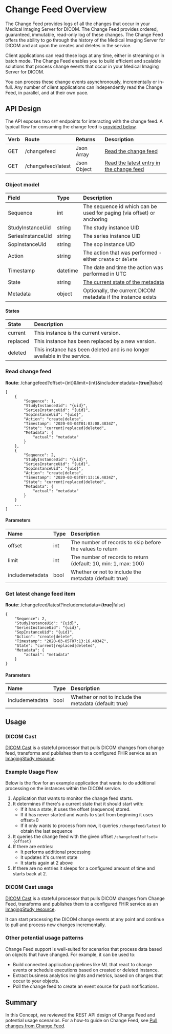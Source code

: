 # Change Feed Overview

The Change Feed provides logs of all the changes that occur in your Medical Imaging Server for DICOM. The Change Feed provides ordered, guaranteed, immutable, read-only log of these changes. The Change Feed offers the ability to go through the history of the Medical Imaging Server for DICOM and act upon the creates and deletes in the service.

Client applications can read these logs at any time, either in streaming or in batch mode. The Change Feed enables you to build efficient and scalable solutions that process change events that occur in your Medical Imaging Server for DICOM.

You can process these change events asynchronously, incrementally or in-full. Any number of client applications can independently read the Change Feed, in parallel, and at their own pace.

## API Design

The API exposes two `GET` endpoints for interacting with the change feed. A typical flow for consuming the change feed is [provided below](#example-usage-flow).

Verb | Route              | Returns     | Description
:--- | :----------------- | :---------- | :---
GET  | /changefeed        | Json Array  | [Read the change feed](#read-change-feed)
GET  | /changefeed/latest | Json Object | [Read the latest entry in the change feed](#get-latest-change-feed-item)

### Object model

Field               | Type      | Description
:------------------ | :-------- | :---
Sequence            | int       | The sequence id which can be used for paging (via offset) or anchoring
StudyInstanceUid    | string    | The study instance UID
SeriesInstanceUid   | string    | The series instance UID
SopInstanceUid      | string    | The sop instance UID
Action              | string    | The action that was performed - either `create` or `delete`
Timestamp           | datetime  | The date and time the action was performed in UTC
State               | string    | [The current state of the metadata](#states)
Metadata            | object    | Optionally, the current DICOM metadata if the instance exists

#### States

State    | Description
:------- | :---
current  | This instance is the current version.
replaced | This instance has been replaced by a new version.
deleted  | This instance has been deleted and is no longer available in the service.

### Read change feed

**Route**: /changefeed?offset={int}&limit={int}&includemetadata={**true**|false}
```
[
    {
        "Sequence": 1,
        "StudyInstanceUid": "{uid}",
        "SeriesInstanceUid": "{uid}",
        "SopInstanceUid": "{uid}",
        "Action": "create|delete",
        "Timestamp": "2020-03-04T01:03:08.4834Z",
        "State": "current|replaced|deleted",
        "Metadata": {
            "actual": "metadata"
        }
    },
    {
        "Sequence": 2,
        "StudyInstanceUid": "{uid}",
        "SeriesInstanceUid": "{uid}",
        "SopInstanceUid": "{uid}",
        "Action": "create|delete",
        "Timestamp": "2020-03-05T07:13:16.4834Z",
        "State": "current|replaced|deleted",
        "Metadata": {
            "actual": "metadata"
        }
    }
    ...
]
```

#### Parameters

Name            | Type | Description
:-------------- | :--- | :---
offset          | int  | The number of records to skip before the values to return
limit           | int  | The number of records to return (default: 10, min: 1, max: 100)
includemetadata | bool | Whether or not to include the metadata (default: true)

### Get latest change feed item

**Route**: /changefeed/latest?includemetadata={**true**|false}

```
{
    "Sequence": 2,
    "StudyInstanceUid": "{uid}",
    "SeriesInstanceUid": "{uid}",
    "SopInstanceUid": "{uid}",
    "Action": "create|delete",
    "Timestamp": "2020-03-05T07:13:16.4834Z",
    "State": "current|replaced|deleted",
    "Metadata": {
        "actual": "metadata"
    }
}
```

#### Parameters

Name            | Type | Description
:-------------- | :--- | :---
includemetadata | bool | Whether or not to include the metadata (default: true)

## Usage

### DICOM Cast

[DICOM Cast](/converter/dicom-cast) is a stateful processor that pulls DICOM changes from change feed, transforms and publishes them to a configured FHIR service as an [ImagingStudy resource](https://www.hl7.org/fhir/imagingstudy.html).

### Example Usage Flow

Below is the flow for an example application that wants to do additional processing on the instances within the DICOM service.

1. Application that wants to monitor the change feed starts.
2. It determines if there's a current state that it should start with:
   * If it has a state, it uses the offset (sequence) stored.
   * If it has never started and wants to start from beginning it uses offset=0  
   * If it only wants to process from now, it queries `/changefeed/latest` to obtain the last sequence
3. It queries the change feed with the given offset `/changefeed?offset={offset}`
4. If there are entries:
   * It performs additional processing  
   * It updates it's current state  
   * It starts again at 2 above  
5. If there are no entries it sleeps for a configured amount of time and starts back at 2.

### DICOM Cast usage

[DICOM Cast](/converter/dicom-cast) is a stateful processor that pulls DICOM changes from Change Feed, transforms and publishes them to a configured FHIR service as an [ImagingStudy resource](https://www.hl7.org/fhir/imagingstudy.html).

It can start processing the DICOM change events at any point and continue to pull and process new changes incrementally.

### Other potential usage patterns

Change Feed support is well-suited for scenarios that process data based on objects that have changed. For example, it can be used to:

* Build connected application pipelines like ML that react to change events or schedule executions based on created or deleted instance.
* Extract business analytics insights and metrics, based on changes that occur to your objects.
* Poll the change feed to create an event source for push notifications.

## Summary

In this Concept, we reviewed the REST API design of Change Feed and potential usage scenarios. For a how-to guide on Change Feed, see [Pull changes from Change Feed](../how-to-guides/pull-changes-from-change-feed.md).
